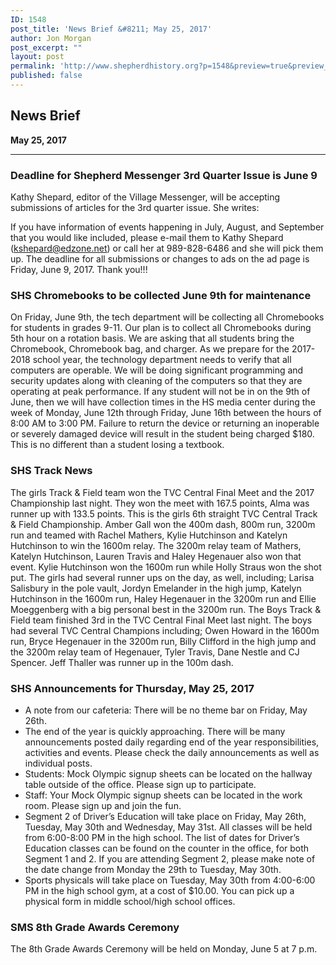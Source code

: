 ```yaml
---
ID: 1548
post_title: 'News Brief &#8211; May 25, 2017'
author: Jon Morgan
post_excerpt: ""
layout: post
permalink: 'http://www.shepherdhistory.org?p=1548&preview=true&preview_id=1548'
published: false
---
```

<h2>News Brief</h2>
<strong>May 25, 2017</strong>

<hr />

<h3>Deadline for Shepherd Messenger 3rd Quarter Issue is June 9</h3>
Kathy Shepard, editor of the Village Messenger, will be accepting submissions of articles for the 3rd quarter issue. She writes:

If you have information of events happening in July, August, and September that you would like included, please e-mail them to Kathy Shepard (<a href="mailto:kshepard@edzone.net">kshepard@edzone.net</a>) or call her at 989-828-6486 and she will pick them up.
The deadline for all submissions or changes to ads on the ad page is
Friday, June 9, 2017. Thank you!!!
<h3>SHS Chromebooks to be collected June 9th for maintenance</h3>
On Friday, June 9th, the tech department will be collecting all Chromebooks for students in grades 9-11. Our plan is to collect all Chromebooks during 5th hour on a rotation basis. We are asking that all students bring the Chromebook, Chromebook bag, and charger.
As we prepare for the 2017-2018 school year, the technology department needs to verify that all computers are operable. We will be doing significant programming and security updates along with cleaning of the computers so that they are operating at peak performance.
If any student will not be in on the 9th of June, then we will have collection times in the HS media center during the week of Monday, June 12th through Friday, June 16th between the hours of 8:00 AM to 3:00 PM.
Failure to return the device or returning an inoperable or severely damaged device will result in the student being charged $180. This is no different than a student losing a textbook.
<h3>SHS Track News</h3>
The girls Track &amp; Field team won the TVC Central Final Meet and the 2017 Championship last night. They won the meet with 167.5 points, Alma was runner up with 133.5 points. This is the girls 6th straight TVC Central Track &amp; Field
Championship. Amber Gall won the 400m dash, 800m run, 3200m run and teamed with Rachel Mathers, Kylie Hutchinson
and Katelyn Hutchinson to win the 1600m relay. The 3200m relay team of Mathers, Katelyn Hutchinson, Lauren Travis and Haley Hegenauer also won that event. Kylie Hutchinson won the 1600m run while Holly Straus won the shot put. The girls had several runner ups on the day, as well, including; Larisa Salisbury in the pole vault, Jordyn Emelander in the
high jump, Katelyn Hutchinson in the 1600m run, Haley Hegenauer in the 3200m run and Ellie Moeggenberg with a big personal best in the 3200m run.
The Boys Track &amp; Field team finished 3rd in the TVC Central Final Meet last night. The boys had several TVC Central Champions including; Owen Howard in the 1600m run, Bryce Hegenauer in the 3200m run, Billy Clifford in the high jump and the 3200m relay team of Hegenauer, Tyler Travis, Dane Nestle and CJ Spencer. Jeff Thaller was runner up in the 100m dash.
<h3>SHS Announcements for Thursday, May 25, 2017</h3>
<ul>
 	<li>A note from our cafeteria: There will be no theme bar on Friday, May 26th.</li>
 	<li>The end of the year is quickly approaching. There will be many announcements posted daily regarding end of the year responsibilities, activities and events. Please check the daily announcements as well as individual posts.</li>
 	<li>Students: Mock Olympic signup sheets can be located on the hallway table outside of the office. Please sign up to participate.</li>
 	<li>Staff: Your Mock Olympic signup sheets can be located in the work room. Please sign up and join the fun.</li>
 	<li>Segment 2 of Driver’s Education will take place on Friday, May 26th, Tuesday, May 30th and Wednesday, May 31st. All classes will be held from 6:00-8:00 PM in the high school. The list of dates for Driver’s Education classes can be found on the counter in the office, for both Segment 1 and 2. If you are attending Segment 2, please make note of the date change from Monday the 29th to Tuesday, May 30th.</li>
 	<li>Sports physicals will take place on Tuesday, May 30th from 4:00-6:00 PM in the high school gym, at a cost of $10.00. You can pick up a physical form in middle school/high school offices.</li>
</ul>
<h3>SMS 8th Grade Awards Ceremony</h3>
The 8th Grade Awards Ceremony will be held on Monday, June 5 at 7 p.m.